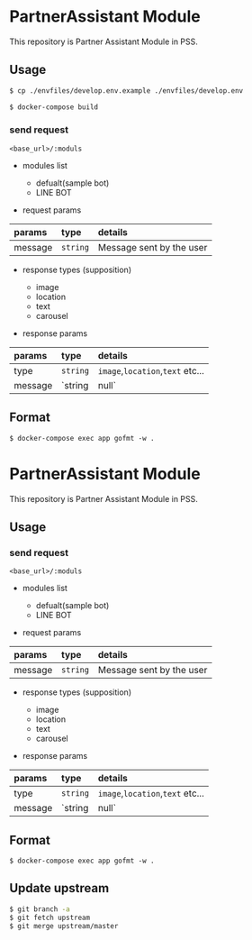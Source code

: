 # PartnerAssistant Module

This repository is Partner Assistant Module in PSS.

## Usage

```bash
$ cp ./envfiles/develop.env.example ./envfiles/develop.env

$ docker-compose build
```

### send request

`<base_url>/:moduls`

* modules list

  * defualt(sample bot)
  * LINE BOT

* request params 

| params  | type     | details                  |
| :------ | :------- | :----------------------- |
| message | `string` | Message sent by the user |

* response types (supposition)

  * image
  * location
  * text
  * carousel

* response params 

| params  | type            | details                          |
| :------ | :-------------- | :------------------------------- |
| type    | `string`        | `image`,`location`,`text` etc... |
| message | `string | null` | Message returned by AI           |

## Format

```
$ docker-compose exec app gofmt -w .
```

# PartnerAssistant Module

This repository is Partner Assistant Module in PSS.

## Usage

### send request

`<base_url>/:moduls`

* modules list

  * defualt(sample bot)
  * LINE BOT

* request params 

| params  | type     | details                  |
| :------ | :------- | :----------------------- |
| message | `string` | Message sent by the user |

* response types (supposition)

  * image
  * location
  * text
  * carousel

* response params 

| params  | type            | details                          |
| :------ | :-------------- | :------------------------------- |
| type    | `string`        | `image`,`location`,`text` etc... |
| message | `string | null` | Message returned by AI           |

## Format

```
$ docker-compose exec app gofmt -w .
```

## Update upstream

```bash
$ git branch -a
$ git fetch upstream
$ git merge upstream/master
```
